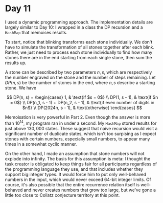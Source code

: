 # Day 11

I used a dynamic programming approach. The implementation details are largely similar to Day 10: I wrapped in a class the DP recursion and a `HashMap` that memoises results.

To start, notice that blinking transforms each stone individually. We don't have to simulate the transformation of all stones together after each blink. Rather, we just need to process each stone individually to find how many stones there are in the end starting from each single stone, then sum the results up.

A stone can be described by two parameters $n, s$, which are respectively the number engraved on the stone and the number of steps remaining. Let $`DP(n, s)`$ be the number of stones in the end, where $n, s$ describe a starting stone. We have

$$
DP(n, s) =
\begin{cases}
    1, & \text{if $s = 0$} \\
    DP(1, s - 1), & \text{if $n = 0$} \\
    DP(n_1, s - 1) + DP(n_2, s - 1), & \text{if even number of digits in $n$} \\
    DP(2024n, s - 1), & \text{otherwise}
\end{cases}
$$

Memoisation is very powerful in Part 2. Even though the answer is more than $`10^{14}`$, my program ran in under a second. My `HashMap` stored results for just above $130,000$ states. These suggest that naive recursion would visit a significant number of duplicate states, which isn't too surpising as I expect stones with certain numbers, especially small numbers, to appear many times in a somewhat cyclic manner.

On the other hand, I made an assumption that stone numbers will not explode into infinity. The basis for this assumption is meta: I thought the task creator is obligated to keep things fair for all participants regardless of the programming language they use, and that includes whether they support big integer types. It would force him to put only well-behaved numbers in the input, which would never exceed 64-bit integer limits. Of course, it's also possible that the entire recurrence relation itself is well-behaved and never creates numbers that grow too large, but we've gone a little too close to Collatz conjecture territory at this point.